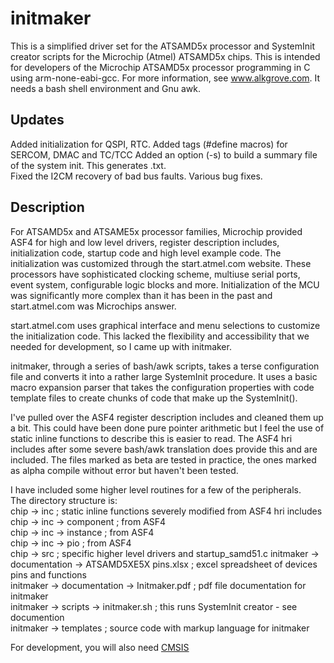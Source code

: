 
# initmaker
This is a simplified driver set for the ATSAMD5x processor and SystemInit creator scripts for the Microchip (Atmel) ATSAMD5x chips. 
This is intended for developers of the Microchip ATSAMD5x processor programming in C using arm-none-eabi-gcc. For more information, see www.alkgrove.com. It needs a bash shell environment and Gnu awk. 
## Updates
Added initialization for QSPI, RTC. Added tags (#define macros) for SERCOM, DMAC and TC/TCC
Added an option (-s) to build a summary file of the system init. This generates <cfg>.txt.  
Fixed the I2CM recovery of bad bus faults. 
Various bug fixes. 
## Description
For ATSAMD5x and ATSAME5x processor families, Microchip  provided ASF4 for high and low level drivers, register description includes, initialization code, startup code and high level example code. The initialization was customized through the start.atmel.com website.
These processors have sophisticated clocking scheme, multiuse serial ports, event system, configurable logic blocks and more. Initialization of the MCU was significantly more complex than it has been in the past and start.atmel.com was Microchips answer. 

start.atmel.com uses graphical interface and menu selections to customize the initialization code. This lacked the flexibility and accessibility that we needed for development, so I came up with initmaker. 

initmaker, through a series of bash/awk scripts, takes a terse configuration file and converts it into a rather large SystemInit procedure. It uses a basic macro expansion parser that takes the configuration properties with code template files to create chunks of code that make up the SystemInit().

I've pulled over the ASF4 register description includes and cleaned them up a bit. This could have been done pure pointer arithmetic but I feel the use of static inline functions to describe this is easier to read. The ASF4 hri includes after some severe bash/awk translation does provide this and are included. The files marked as beta are tested in practice, the ones marked as alpha compile without error but haven't been tested. 

I have included some higher level routines for a few of the peripherals.  
The directory structure is:  
chip -> inc  ; static inline functions severely modified from ASF4 hri includes  
chip -> inc -> component ; from ASF4  
chip -> inc -> instance ; from ASF4  
chip -> inc -> pio ; from ASF4  
chip -> src ; specific higher level drivers and startup_samd51.c
initmaker -> documentation -> ATSAMD5XE5X pins.xlsx ; excel spreadsheet of devices pins and functions  
initmaker -> documentation -> Initmaker.pdf ; pdf file documentation for initmaker  
initmaker -> scripts -> initmaker.sh ; this runs SystemInit creator - see documention  
initmaker -> templates ; source code with markup language for initmaker  

For development, you will also need [CMSIS](https://developer.arm.com/embedded/cmsis)




